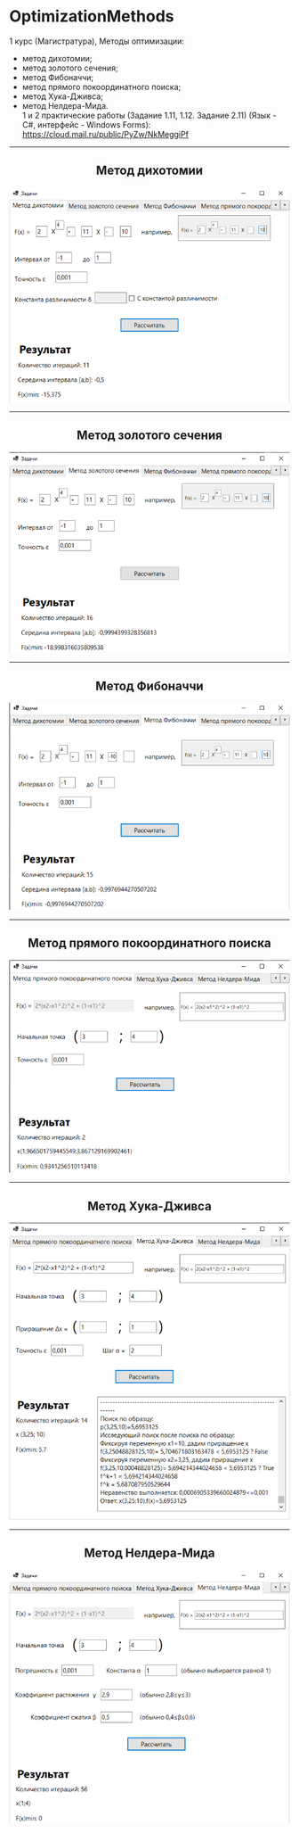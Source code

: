 # OptimizationMethods
1 курс (Магистратура), Методы оптимизации:
- метод дихотомии;
- метод золотого сечения;
- метод Фибоначчи;
- метод прямого покоординатного поиска;
- метод Хука-Дживса;
- метод Нелдера-Мида.  
1 и 2 практические работы (Задание 1.11, 1.12. Задание 2.11) (Язык - С#, интерфейс - Windows Forms): 
https://cloud.mail.ru/public/PyZw/NkMeggiPf
<hr/>
<h2 align="center">Метод дихотомии</h2>
<p align="center">
  <a href="https://raw.githubusercontent.com/kontr24/OptimizationMethods/91f067eadd14af5c350810c1fb0969b8ce9e3806/ScreenshotsApplication/DichotomyMethod.png"><img src="https://github.com/kontr24/OptimizationMethods/blob/91f067eadd14af5c350810c1fb0969b8ce9e3806/ScreenshotsApplication/DichotomyMethod.png"></img></a>
</p>
<hr/>
<h2 align="center">Метод золотого сечения</h2>
<p align="center">
  <a href="https://raw.githubusercontent.com/kontr24/OptimizationMethods/91f067eadd14af5c350810c1fb0969b8ce9e3806/ScreenshotsApplication/GoldenRatioMethod.png"><img src="https://github.com/kontr24/OptimizationMethods/blob/91f067eadd14af5c350810c1fb0969b8ce9e3806/ScreenshotsApplication/GoldenRatioMethod.png"></img></a>
</p>
<hr/>
<h2 align="center">Метод Фибоначчи</h2>
<p align="center">
  <a href="https://raw.githubusercontent.com/kontr24/OptimizationMethods/91f067eadd14af5c350810c1fb0969b8ce9e3806/ScreenshotsApplication/FibonacciMethod.png"><img src="https://github.com/kontr24/OptimizationMethods/blob/91f067eadd14af5c350810c1fb0969b8ce9e3806/ScreenshotsApplication/FibonacciMethod.png"></img></a>
</p>
<hr/>
<h2 align="center">Метод прямого покоординатного поиска</h2>
<p align="center">
  <a href="https://raw.githubusercontent.com/kontr24/OptimizationMethods/91f067eadd14af5c350810c1fb0969b8ce9e3806/ScreenshotsApplication/DirectCoordinateSearchMethod.png"><img src="https://github.com/kontr24/OptimizationMethods/blob/91f067eadd14af5c350810c1fb0969b8ce9e3806/ScreenshotsApplication/DirectCoordinateSearchMethod.png"></img></a>
</p>
<hr/>
<h2 align="center">Метод Хука-Дживса</h2>
<p align="center">
  <a href="https://raw.githubusercontent.com/kontr24/OptimizationMethods/91f067eadd14af5c350810c1fb0969b8ce9e3806/ScreenshotsApplication/Hook-JeevesMethod.png"><img src="https://github.com/kontr24/OptimizationMethods/blob/91f067eadd14af5c350810c1fb0969b8ce9e3806/ScreenshotsApplication/Hook-JeevesMethod.png"></img></a>
</p>
<hr/>
<h2 align="center">Метод Нелдера-Мида</h2>
<p align="center">
  <a href="https://raw.githubusercontent.com/kontr24/OptimizationMethods/91f067eadd14af5c350810c1fb0969b8ce9e3806/ScreenshotsApplication/Nelder-MeadeMethod.png"><img src="https://github.com/kontr24/OptimizationMethods/blob/91f067eadd14af5c350810c1fb0969b8ce9e3806/ScreenshotsApplication/Nelder-MeadeMethod.png"></img></a>
</p>
